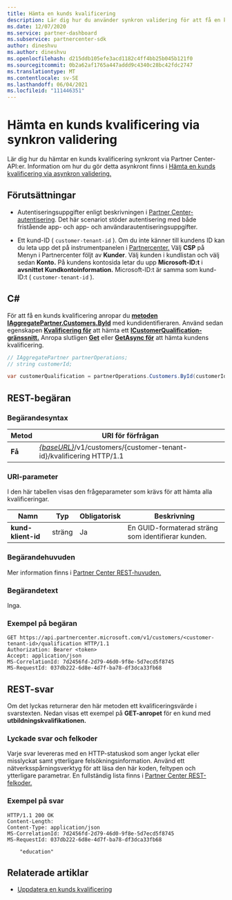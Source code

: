 ```yaml
---
title: Hämta en kunds kvalificering
description: Lär dig hur du använder synkron validering för att få en kunds kvalificering via Partner Center API. Partner kan använda detta för att verifiera Education-kunder.
ms.date: 12/07/2020
ms.service: partner-dashboard
ms.subservice: partnercenter-sdk
author: dineshvu
ms.author: dineshvu
ms.openlocfilehash: d215ddb105efe3acd1182c4ff4bb25b045b121f0
ms.sourcegitcommit: 0b2a62af1765a447addd9c4340c28bc42fdc2747
ms.translationtype: MT
ms.contentlocale: sv-SE
ms.lasthandoff: 06/04/2021
ms.locfileid: "111446351"
---
```

# <a name="get-a-customers-qualification-via-synchronous-validation"></a>Hämta en kunds kvalificering via synkron validering

Lär dig hur du hämtar en kunds kvalificering synkront via Partner Center-API:er. Information om hur du gör detta asynkront finns i [Hämta en kunds kvalificering via asynkron validering.](get-customer-qualification-asynchronous.md)

## <a name="prerequisites"></a>Förutsättningar

- Autentiseringsuppgifter enligt beskrivningen i [Partner Center-autentisering](partner-center-authentication.md). Det här scenariot stöder autentisering med både fristående app- och app- och användarautentiseringsuppgifter.

- Ett kund-ID ( `customer-tenant-id` ). Om du inte känner till kundens ID kan du leta upp det på instrumentpanelen i [Partnercenter.](https://partner.microsoft.com/dashboard) Välj **CSP** på Menyn i Partnercenter följt av **Kunder**. Välj kunden i kundlistan och välj sedan **Konto.** På kundens kontosida letar du upp **Microsoft-ID:t** i **avsnittet Kundkontoinformation.** Microsoft-ID:t är samma som kund-ID:t ( `customer-tenant-id` ).

## <a name="c"></a>C\#

För att få en kunds kvalificering anropar du [**metoden IAggregatePartner.Customers.ById**](/dotnet/api/microsoft.store.partnercenter.customers.icustomercollection.byid) med kundidentifieraren. Använd sedan egenskapen [**Kvalificering för**](/dotnet/api/microsoft.store.partnercenter.customers.icustomer.qualification) att hämta ett [**ICustomerQualification-gränssnitt.**](/dotnet/api/microsoft.store.partnercenter.qualification.icustomerqualification) Anropa slutligen [**Get**](/dotnet/api/microsoft.store.partnercenter.subscriptions.isubscriptioncollection.get) eller [**GetAsync för**](/dotnet/api/microsoft.store.partnercenter.subscriptions.isubscriptioncollection.getasync) att hämta kundens kvalificering.

``` csharp
// IAggregatePartner partnerOperations;
// string customerId;

var customerQualification = partnerOperations.Customers.ById(customerId).Qualification.Get();
```

## <a name="rest-request"></a>REST-begäran

### <a name="request-syntax"></a>Begärandesyntax

| Metod  | URI för förfrågan                                                                                          |
|---------|------------------------------------------------------------------------------------------------------|
| **Få** | [*{baseURL}*](partner-center-rest-urls.md)/v1/customers/{customer-tenant-id}/kvalificering HTTP/1.1 |

### <a name="uri-parameter"></a>URI-parameter

I den här tabellen visas den frågeparameter som krävs för att hämta alla kvalificeringar.

| Namn               | Typ   | Obligatorisk | Beskrivning                                           |
|--------------------|--------|----------|-------------------------------------------------------|
| **kund-klient-id** | sträng | Ja      | En GUID-formaterad sträng som identifierar kunden. |

### <a name="request-headers"></a>Begärandehuvuden

Mer information finns i [Partner Center REST-huvuden.](headers.md)

### <a name="request-body"></a>Begärandetext

Inga.

### <a name="request-example"></a>Exempel på begäran

```http
GET https://api.partnercenter.microsoft.com/v1/customers/<customer-tenant-id>/qualification HTTP/1.1
Authorization: Bearer <token>
Accept: application/json
MS-CorrelationId: 7d2456fd-2d79-46d0-9f8e-5d7ecd5f8745
MS-RequestId: 037db222-6d8e-4d7f-ba78-df3dca33fb68
```

## <a name="rest-response"></a>REST-svar

Om det lyckas returnerar den här metoden ett kvalificeringsvärde i svarstexten.  Nedan visas ett exempel på **GET-anropet** för en kund med **utbildningskvalifikationen.**

### <a name="response-success-and-error-codes"></a>Lyckade svar och felkoder

Varje svar levereras med en HTTP-statuskod som anger lyckat eller misslyckat samt ytterligare felsökningsinformation. Använd ett nätverksspårningsverktyg för att läsa den här koden, feltypen och ytterligare parametrar. En fullständig lista finns i [Partner Center REST-felkoder.](error-codes.md)

### <a name="response-example"></a>Exempel på svar

```http
HTTP/1.1 200 OK
Content-Length:
Content-Type: application/json
MS-CorrelationId: 7d2456fd-2d79-46d0-9f8e-5d7ecd5f8745
MS-RequestId: 037db222-6d8e-4d7f-ba78-df3dca33fb68

    "education"

```

## <a name="related-articles"></a>Relaterade artiklar

- [Uppdatera en kunds kvalificering](./update-customer-qualification-synchronous.md)
